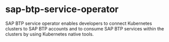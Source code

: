 # sap-btp-service-operator
SAP BTP service operator enables developers to connect Kubernetes clusters to SAP BTP accounts and to consume SAP BTP services within the clusters by using Kubernetes native tools.

